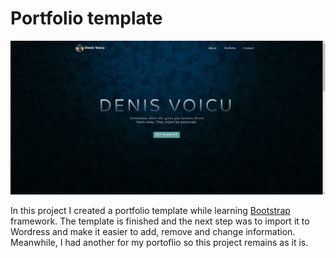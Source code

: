 # Portfolio template
![](images/Banner.png)

In this project I created a portfolio template while learning [Bootstrap](https://getbootstrap.com/) framework.
The template is finished and the next step was to import it to Wordress and make it easier to add, remove and change information. 
Meanwhile, I had another for my portoflio so this project remains as it is.
